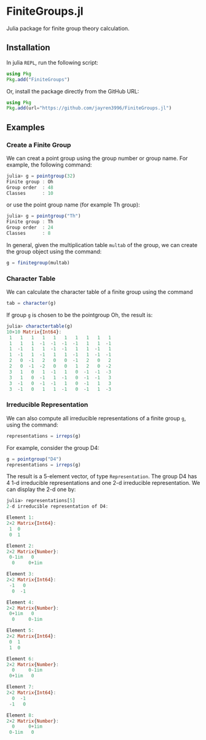 # FiniteGroups.jl
 Julia package for finite group theory calculation.

## Installation
In julia `REPL`, run the following script:

```julia
using Pkg
Pkg.add("FiniteGroups")
```

Or, install the package directly from the GitHub URL:

```julia
using Pkg
Pkg.add(url="https://github.com/jayren3996/FiniteGroups.jl")
```

## Examples

### Create a Finite Group

We can creat a point group using the group number or group name. For example, the following command:

```julia
julia> g = pointgroup(32)
Finite group : Oh
Group order  : 48
Classes      : 10
```

or use the point group name (for example Th group): 

```julia
julia> g = pointgroup("Th")
Finite group : Th
Group order  : 24
Classes      : 8
```

In general, given the multiplication table `multab` of the group, we can create the group object using the command:

```julia
g = finitegroup(multab)
```

### Character Table

We can calculate the character table of a finite group using the command

```julia
tab = character(g)
```

If group `g` is chosen to be the pointgroup Oh, the result is:

```julia
julia> charactertable(g)
10×10 Matrix{Int64}:
 1   1   1   1   1   1   1   1   1   1
 1   1   1  -1  -1  -1  -1   1   1  -1
 1  -1   1   1  -1  -1   1   1  -1   1
 1  -1   1  -1   1   1  -1   1  -1  -1
 2   0  -1   2   0   0  -1   2   0   2
 2   0  -1  -2   0   0   1   2   0  -2
 3   1   0   1  -1   1   0  -1  -1  -3
 3   1   0  -1   1  -1   0  -1  -1   3
 3  -1   0  -1  -1   1   0  -1   1   3
 3  -1   0   1   1  -1   0  -1   1  -3
```

### Irreducible Representation

We can also compute all irreducible representations of a finite group `g`, using the command:

```julia
representations = irreps(g)
```

For example, consider the group D4:

```julia
g = pointgroup("D4")
representations = irreps(g)
```

The result is a 5-element vector, of type `Representation`. The group D4 has 4 1-d irreducible representations and one 2-d irreducible representation. We can display the 2-d one by:

```julia
julia> representations[5]
2-d irreducible representation of D4: 

Element 1:
2×2 Matrix{Int64}:
 1  0
 0  1

Element 2:
2×2 Matrix{Number}:
 0-1im   0
  0     0+1im

Element 3:
2×2 Matrix{Int64}:
 -1   0
  0  -1

Element 4:
2×2 Matrix{Number}:
 0+1im   0
  0     0-1im

Element 5:
2×2 Matrix{Int64}:
 0  1
 1  0

Element 6:
2×2 Matrix{Number}:
  0     0-1im
 0+1im   0

Element 7:
2×2 Matrix{Int64}:
  0  -1
 -1   0

Element 8:
2×2 Matrix{Number}:
  0     0+1im
 0-1im   0
```

